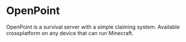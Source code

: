 # OpenPoint
OpenPoint is a survival server with a simple claiming system. Available crossplatform on any device that can run Minecraft.
